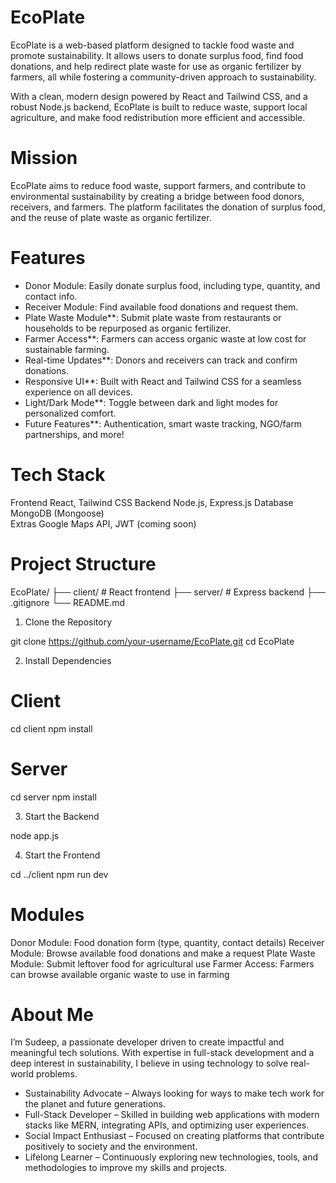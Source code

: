 # EcoPlate

EcoPlate is a web-based platform designed to tackle food waste and promote sustainability. It allows users to donate surplus food, find food donations, and help redirect plate waste for use as organic fertilizer by farmers, all while fostering a community-driven approach to sustainability.

With a clean, modern design powered by React and Tailwind CSS, and a robust Node.js backend, EcoPlate is built to reduce waste, support local agriculture, and make food redistribution more efficient and accessible.

# Mission
EcoPlate aims to reduce food waste, support farmers, and contribute to environmental sustainability by creating a bridge between food donors, receivers, and farmers. The platform facilitates the donation of surplus food, and the reuse of plate waste as organic fertilizer.

# Features
- Donor Module: Easily donate surplus food, including type, quantity, and contact info.
- Receiver Module: Find available food donations and request them.
- Plate Waste Module**: Submit plate waste from restaurants or households to be repurposed as organic fertilizer.
- Farmer Access**: Farmers can access organic waste at low cost for sustainable farming.
- Real-time Updates**: Donors and receivers can track and confirm donations.
- Responsive UI**: Built with React and Tailwind CSS for a seamless experience on all devices.
- Light/Dark Mode**: Toggle between dark and light modes for personalized comfort.
- Future Features**: Authentication, smart waste tracking, NGO/farm partnerships, and more!

# Tech Stack

 Frontend    React, Tailwind CSS 
 Backend     Node.js, Express.js 
 Database    MongoDB (Mongoose)  
 Extras      Google Maps API, JWT (coming soon)

# Project Structure

EcoPlate/ ├── client/ # React frontend ├── server/ # Express backend ├── .gitignore └── README.md

1. Clone the Repository

git clone https://github.com/your-username/EcoPlate.git
cd EcoPlate

2. Install Dependencies
   
# Client

cd client
npm install

# Server

cd server
npm install

3. Start the Backend

node app.js

4. Start the Frontend

cd ../client
npm run dev

# Modules
Donor Module: Food donation form (type, quantity, contact details)
Receiver Module: Browse available food donations and make a request
Plate Waste Module: Submit leftover food for agricultural use
Farmer Access: Farmers can browse available organic waste to use in farming

# About Me
I’m Sudeep, a passionate developer driven to create impactful and meaningful tech solutions. With expertise in full-stack development and a deep interest in sustainability, I believe in using technology to solve real-world problems.

- Sustainability Advocate – Always looking for ways to make tech work for the planet and future generations.
- Full-Stack Developer – Skilled in building web applications with modern stacks like MERN, integrating APIs, and optimizing user experiences.
- Social Impact Enthusiast – Focused on creating platforms that contribute positively to society and the environment.
- Lifelong Learner – Continuously exploring new technologies, tools, and methodologies to improve my skills and projects.
